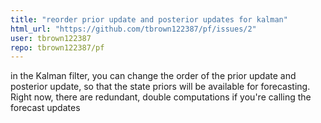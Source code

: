 ```yaml
---
title: "reorder prior update and posterior updates for kalman"
html_url: "https://github.com/tbrown122387/pf/issues/2"
user: tbrown122387
repo: tbrown122387/pf
---
```


in the Kalman filter, you can change the order of the prior update and posterior update, so that the state priors will be available for forecasting. Right now, there are redundant, double computations if you're calling the forecast updates
